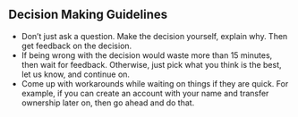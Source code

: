 ## Decision Making Guidelines
- Don’t just ask a question. Make the decision yourself, explain why. Then get feedback on the decision.
- If being wrong with the decision would waste more than 15 minutes, then wait for feedback. Otherwise, just pick what you think is the best, let us know, and continue on.
- Come up with workarounds while waiting on things if they are quick. For example, if you can create an account with your name and transfer ownership later on, then go ahead and do that.
